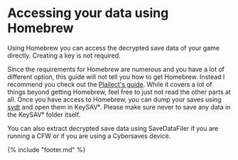 # Accessing your data using Homebrew

Using Homebrew you can access the decrypted save data of your game directly. Creating a key is not required.

Since the requirements for Homebrew are numerous and you have a lot of different option, this guide will not tell you how to get Homebrew. Instead I recommend you check out the [Plailect's guide](https://github.com/Plailect/Guide/wiki/Part-1-(Homebrew)). While it covers a lot of things beyond getting Homebrew, feel free to just not read the other parts at all. Once you have access to Homebrew, you can dump your saves using [svdt](https://github.com/meladroit/svdt/releases) and open them in KeySAVᵉ. Please make sure never to save any data in the KeySAVᵉ folder itself.

You can also extract decrypted save data using SaveDataFiler if you are running a CFW or if you are using a Cybersaves device.

{% include "footer.md" %}

